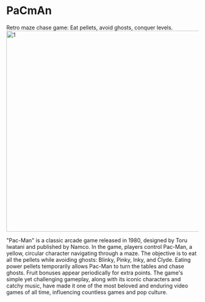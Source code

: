 # PaCmAn
 Retro maze chase game: Eat pellets, avoid ghosts, conquer levels.
<img width="527" alt="1" src="https://github.com/nithinreddy03/PaCmAn/assets/122984348/988f9e35-6c33-4a92-b83c-2306e854975b">

"Pac-Man" is a classic arcade game released in 1980, designed by Toru Iwatani and published by Namco. In the game, players control Pac-Man, a yellow, circular character navigating through a maze. The objective is to eat all the pellets while avoiding ghosts: Blinky, Pinky, Inky, and Clyde. Eating power pellets temporarily allows Pac-Man to turn the tables and chase ghosts. Fruit bonuses appear periodically for extra points. The game's simple yet challenging gameplay, along with its iconic characters and catchy music, have made it one of the most beloved and enduring video games of all time, influencing countless games and pop culture.
